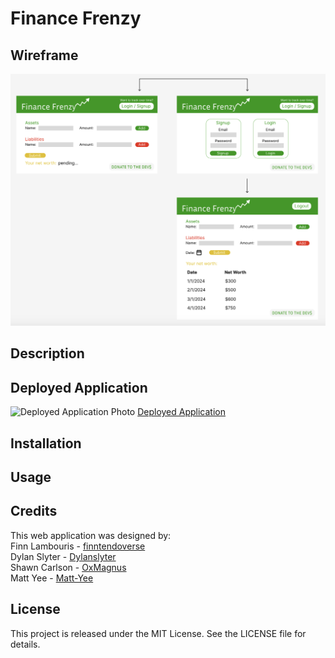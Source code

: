 # Finance Frenzy

## Wireframe
![Wireframe](./client/public/Wireframe.png)

## Description


## Deployed Application
![Deployed Application Photo]()
[Deployed Application]()

## Installation


## Usage


## Credits
This web application was designed by:<br>
Finn Lambouris - [finntendoverse](https://github.com/finntendoverse)<br>
Dylan Slyter - [Dylanslyter](https://github.com/Dylanslyter)<br>
Shawn Carlson - [OxMagnus](https://github.com/OxMagnus)<br>
Matt Yee - [Matt-Yee](https://github.com/Matt-Yee)<br>

## License
This project is released under the MIT License. See the LICENSE file for details.
